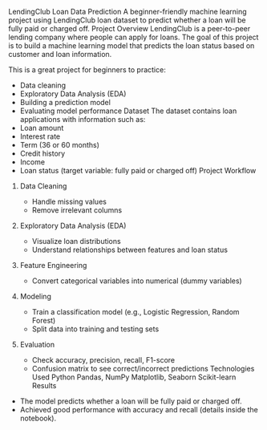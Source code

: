LendingClub Loan Data Prediction
A beginner-friendly machine learning project using LendingClub loan dataset to predict whether a loan will be fully paid or charged off.
Project Overview
LendingClub is a peer-to-peer lending company where people can apply for loans. The goal of this project is to build a machine learning model that predicts the loan status based on customer and loan information.

This is a great project for beginners to practice:
- Data cleaning
- Exploratory Data Analysis (EDA)
- Building a prediction model
- Evaluating model performance
Dataset
The dataset contains loan applications with information such as:
- Loan amount
- Interest rate
- Term (36 or 60 months)
- Credit history
- Income
- Loan status (target variable: fully paid or charged off)
Project Workflow
1. Data Cleaning
   - Handle missing values
   - Remove irrelevant columns

2. Exploratory Data Analysis (EDA)
   - Visualize loan distributions
   - Understand relationships between features and loan status

3. Feature Engineering
   - Convert categorical variables into numerical (dummy variables)

4. Modeling
   - Train a classification model (e.g., Logistic Regression, Random Forest)
   - Split data into training and testing sets

5. Evaluation
   - Check accuracy, precision, recall, F1-score
   - Confusion matrix to see correct/incorrect predictions
Technologies Used
Python
Pandas, NumPy
Matplotlib, Seaborn
Scikit-learn
Results
- The model predicts whether a loan will be fully paid or charged off.
- Achieved good performance with accuracy and recall (details inside the notebook).
